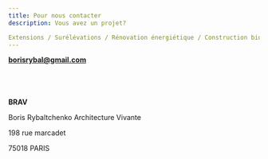 ```yaml
---
title: Pour nous contacter
description: Vous avez un projet?

Extensions / Surélévations / Rénovation énergiétique / Construction bioclimatique
---
```



 **borisrybal@gmail.com**
</br>
</br>
</br>
</br>
</br>
**BRAV**

Boris Rybaltchenko Architecture Vivante

198 rue marcadet

75018 PARIS
